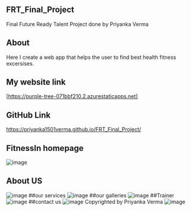 ## FRT_Final_Project
Final Future Ready Talent Project done by Priyanka Verma
## About
Here I create a web app that helps the user to find best health fitness excersises.
## My website link 
[https://purple-tree-071bbf210.2.azurestaticapps.net]
## GitHub Link
https://priyanka1501verma.github.io/FRT_Final_Project/

## FitnessIn homepage
![image](https://user-images.githubusercontent.com/110970350/196679947-e42b689f-22d0-4fa2-b1f4-f85ca0244209.png)
## About US
![image](https://user-images.githubusercontent.com/110970350/196680403-6e9eff86-edb5-4152-9c01-140547655160.png)
##our services
![image](https://user-images.githubusercontent.com/110970350/196680554-d463eb89-1bdb-4f30-ac99-863e11bb3869.png)
##our galleries
![image](https://user-images.githubusercontent.com/110970350/196680655-e1089e8a-f0b5-4148-9f79-67c34fe83e1c.png)
##Trainer
![image](https://user-images.githubusercontent.com/110970350/196680724-db203454-4bc7-4617-9a17-1378f2e9e43f.png)
##contact us
![image](https://user-images.githubusercontent.com/110970350/196680834-0ad2b074-d3ff-48df-9e70-13fdcb0859c7.png)
Copyrighted by Priyanka Verma
![image](https://user-images.githubusercontent.com/110970350/196680904-990fc657-9a71-4f65-8cb6-5d435c818828.png)
